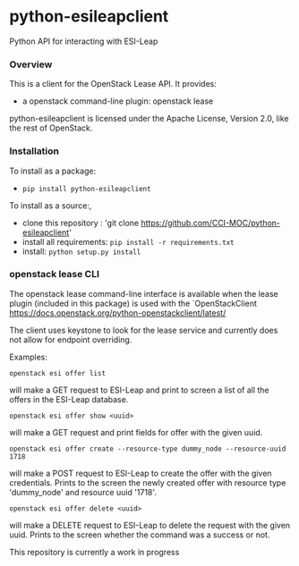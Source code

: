 # python-esileapclient

Python API for interacting with ESI-Leap

### Overview

This is a client for the OpenStack Lease API. It provides:

   - a openstack command-line plugin: openstack lease

python-esileapclient is licensed under the Apache License, Version 2.0, like the rest of OpenStack.

### Installation

To install as a package:
 - `pip install python-esileapclient`

To install as a source:,
 - clone this repository : 'git clone https://github.com/CCI-MOC/python-esileapclient'
 - install all requirements:  `pip install -r requirements.txt`
 - install:    `python setup.py install`

### openstack lease CLI

The openstack lease command-line interface is available when the lease plugin (included in this package) is used with the `OpenStackClient https://docs.openstack.org/python-openstackclient/latest/

The client uses keystone to look for the lease service and currently does not allow for endpoint overriding.

Examples:

    openstack esi offer list

will make a GET request to ESI-Leap and print to screen a list of all the offers in the ESI-Leap database.

    openstack esi offer show <uuid>

will make a GET request and print fields for offer with the given uuid.

    openstack esi offer create --resource-type dummy_node --resource-uuid 1718

will make a POST request to ESI-Leap to create the offer with the given credentials. Prints to the screen the newly created offer with resource type 'dummy_node' and resource uuid '1718'.

    openstack esi offer delete <uuid>

will make a DELETE request to ESI-Leap to delete the request with the given uuid. Prints to the screen whether the command was a success or not.


This repository is currently a work in progress
